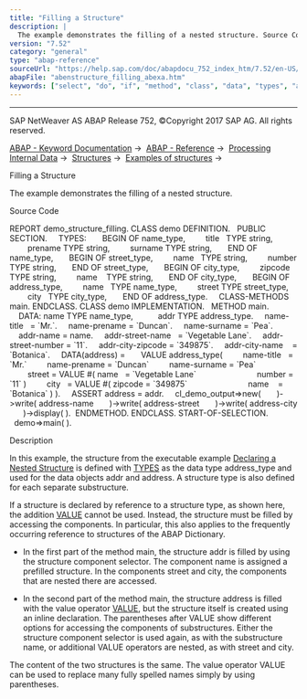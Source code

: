 ```yaml
---
title: "Filling a Structure"
description: |
  The example demonstrates the filling of a nested structure. Source Code REPORT demo_structure_filling. CLASS demo DEFINITION. PUBLIC SECTION. TYPES: BEGIN OF name_type, title   TYPE string, prename TYPE string, surname TYPE string, END OF name_type, BEGIN OF street_type, name   TYPE string, num
version: "7.52"
category: "general"
type: "abap-reference"
sourceUrl: "https://help.sap.com/doc/abapdocu_752_index_htm/7.52/en-US/abenstructure_filling_abexa.htm"
abapFile: "abenstructure_filling_abexa.htm"
keywords: ["select", "do", "if", "method", "class", "data", "types", "abenstructure", "filling", "abexa"]
---
```


* * *

SAP NetWeaver AS ABAP Release 752, ©Copyright 2017 SAP AG. All rights reserved.

[ABAP - Keyword Documentation](https://help.sap.com/doc/abapdocu_752_index_htm/7.52/en-US/abenabap.htm) →  [ABAP - Reference](https://help.sap.com/doc/abapdocu_752_index_htm/7.52/en-US/abenabap_reference.htm) →  [Processing Internal Data](https://help.sap.com/doc/abapdocu_752_index_htm/7.52/en-US/abenabap_data_working.htm) →  [Structures](https://help.sap.com/doc/abapdocu_752_index_htm/7.52/en-US/abendata_objects_structure.htm) →  [Examples of structures](https://help.sap.com/doc/abapdocu_752_index_htm/7.52/en-US/abenstructure_abexas.htm) → 

Filling a Structure

The example demonstrates the filling of a nested structure.

Source Code

REPORT demo\_structure\_filling.
CLASS demo DEFINITION.
  PUBLIC SECTION.
    TYPES:
      BEGIN OF name\_type,
        title   TYPE string,
        prename TYPE string,
        surname TYPE string,
      END OF name\_type,
      BEGIN OF street\_type,
        name   TYPE string,
        number TYPE string,
      END OF street\_type,
      BEGIN OF city\_type,
        zipcode TYPE string,
        name    TYPE string,
      END OF city\_type,
      BEGIN OF address\_type,
        name   TYPE name\_type,
        street TYPE street\_type,
        city   TYPE city\_type,
      END OF address\_type.
    CLASS-METHODS main.
ENDCLASS.
CLASS demo IMPLEMENTATION.
  METHOD main.
    DATA: name TYPE name\_type,
          addr TYPE address\_type.
    name-title   = \`Mr.\`.
    name-prename = \`Duncan\`.
    name-surname = \`Pea\`.
    addr-name = name.
    addr-street-name   = \`Vegetable Lane\`.
    addr-street-number = \`11\`.
    addr-city-zipcode = \`349875\`.
    addr-city-name    = \`Botanica\`.
    DATA(address) =
      VALUE address\_type(
        name-title   = \`Mr.\`
        name-prename = \`Duncan\`
        name-surname = \`Pea\`
        street = VALUE #( name   = \`Vegetable Lane\`
                          number = \`11\` )
        city   = VALUE #( zipcode = \`349875\`
                          name    = \`Botanica\` ) ).
    ASSERT address = addr.
    cl\_demo\_output=>new(
      )->write( address-name
      )->write( address-street
      )->write( address-city
      )->display( ).  ENDMETHOD.
ENDCLASS.
START-OF-SELECTION.
  demo=>main( ).

Description

In this example, the structure from the executable example [Declaring a Nested Structure](https://help.sap.com/doc/abapdocu_752_index_htm/7.52/en-US/abennested_structure_abexa.htm) is defined with [TYPES](https://help.sap.com/doc/abapdocu_752_index_htm/7.52/en-US/abaptypes_struc.htm) as the data type address\_type and used for the data objects addr and address. A structure type is also defined for each separate substructure.

If a structure is declared by reference to a structure type, as shown here, the addition [VALUE](https://help.sap.com/doc/abapdocu_752_index_htm/7.52/en-US/abapdata_options.htm) cannot be used. Instead, the structure must be filled by accessing the components. In particular, this also applies to the frequently occurring reference to structures of the ABAP Dictionary.

-   In the first part of the method main, the structure addr is filled by using the structure component selector. The component name is assigned a prefilled structure. In the components street and city, the components that are nested there are accessed.

-   In the second part of the method main, the structure address is filled with the value operator [VALUE](https://help.sap.com/doc/abapdocu_752_index_htm/7.52/en-US/abenconstructor_expression_value.htm), but the structure itself is created using an inline declaration. The parentheses after VALUE show different options for accessing the components of substructures. Either the structure component selector is used again, as with the substructure name, or additional VALUE operators are nested, as with street and city.

The content of the two structures is the same. The value operator VALUE can be used to replace many fully spelled names simply by using parentheses.